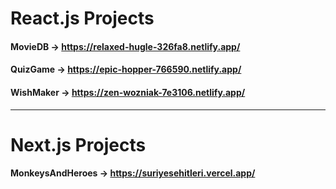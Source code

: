 # React.js Projects



#### MovieDB -> https://relaxed-hugle-326fa8.netlify.app/

#### QuizGame -> https://epic-hopper-766590.netlify.app/

#### WishMaker -> https://zen-wozniak-7e3106.netlify.app/

<hr/>

# Next.js Projects

#### MonkeysAndHeroes -> https://suriyesehitleri.vercel.app/


